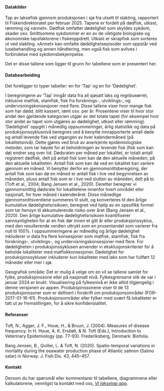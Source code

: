 #### Datakilder
                 
Tap av laksefisk gjennom produksjonen i sjø fra utsett til slakting, rapportert til Fiskeridirektoratet per februar 2025. Tapene er fordelt på dødfisk, utkast, rømming og «annet». Dødfisk omfatter dødelighet som skyldes sykdom, skader osv. Smittsomme sykdommer er en av de viktigste biologiske og økonomiske tapsfaktorene i fiskeoppdrett. Utkast er skrapfisk som sorteres ut ved slakting. «Annet» kan omfatte dødelighetsepisoder som oppstår ved lusebehandling og annen håndtering, men også fisk som avlives i forbindelse med sykdomsbekjempelse.

Det er disse tallene som ligger til grunn for tabellene som er presentert her.

#### Databearbeiding
                 
Det foreligger to typer tabeller: en for ‘Tap’ og en for ‘Dødelighet’.

I beregningene av ‘Tap’ inngår data fra all sjøsatt laks og regnbueørret, inklusive matfisk, stamfisk, fisk fra forsknings-, utviklings-, og undervisningskonsesjoner med flere. Disse tallene viser hvor mange fisk som har dødd, blitt kassert, rømt osv. per år. Prosentene viser til hvor stor andel den gjeldende kategorien utgjør av det totale tapet (for eksempel hvor stor andel av tapet som utgjøres av dødelighet, utkast eller rømming).
‘Dødelighet’ oppgitt i månedlig oppsummeringer, årlig statistikk og data på produksjonssyklusnivå beregnes ved å benytte innrapporterte antall døde og antall levende fisk ved utgangen av hver kalendermåned (på lokalitetsnivå). Dette gjøres ved bruk av anerkjente epidemiologiske metoder, som tar høyde for at beholdningen av levende fisk (fisk som kan dø) endrer seg over tid. Dødsraten per måned per lokalitet, er totalt antall registrert dødfisk, delt på antall fisk som kan dø den aktuelle måneden, på den aktuelle lokaliteten. Antall fisk som kan dø ved en lokalitet kan variere gjennom en måned. Vi benytter derfor en gjennomsnittsberegning, der antall fisk som kan dø en måned er antall fisk i live ved begynnelsen av måneden, pluss antall fisk som er i live ved slutten av måneden, delt på to (Toft et al., 2004; Bang Jensen et al., 2020). Deretter beregner vi gjennomsnittlig dødsrate for lokalitetene innenfor hvert området eller nasjonalt, for hver måned i kalenderåret. Disse månedlige gjennomsnittsverdiene summeres til slutt, og konverteres til den årlige kumulative dødelighetsrisikoen, beregnet ved hjelp av en spesifikk formel som tar hensyn til akkumulerende risiko over året (Bang Jensen et al., 2020). Den årlige kumulative dødelighetsrisikoen kvantifiserer sannsynligheten for at en fisk dør innen et gitt år eller produksjonssyklus, med den resulterende verdien uttrykt som en prosentandel som varierer fra null til 100%. I oppsummeringene av månedlig og årlige dødelighet inkluderer vi data fra flere konsesjoner som matfisk, stamfisk, fisk fra forsknings-, utviklings-, og undervisningskonsesjoner med flere. For dødeligheten i produksjonssyklusen anvender vi eksklusjonskriterier for å beholde lokaliteter med matfiskkonsesjoner. Dødelighet for produksjonssykluser inkluderer kun lokaliteter med laks som har fullført 12 måneder eller mer i sjø.

Geografisk område: Det er mulig å velge om en vil se tallene samlet for fylke, produksjonssone eller på nasjonalt nivå. Fylkesgrensene slik de var i januar 2024 er brukt. Visualisering på fylkesnivå er ikke alltid tilgjengelig i denne versjonen av appen. Produksjonssonene viser til de 13 produksjonssoner som er definert i forskrift om produksjonsområder (FOR-2017-01-16-61). Produksjonsområder eller fylker med svært få lokaliteter er tatt ut av fremstillingen, for å sikre konfidensialitet.

#### Referanser
                 
Toft, N., Agger, J. F., Houe, H., & Bruun, J. (2004). Measures of disease frequency. In H. Houe, A. K. Ersbøll, & N. Toft (Eds.), Introduction to Veterinary Epidemiology (pp. 77–93). Frederiksberg, Denmark: Biofolia.
                 
Bang Jensen, B., Qviller, L. & Toft, N. (2020). Spatio-temporal variations in mortality during the seawater production phase of Atlantic salmon (Salmo salar) in Norway. J. Fish Dis. 43, 445–457.
                 
#### Kontakt
                 
Dersom du har spørsmål eller kommentarer til tabellene, diagrammene eller kalkulatorene, vennligst ta kontakt med oss, 
*[VI laksetap app](mailto:laksetap@vetinst.no)*.
